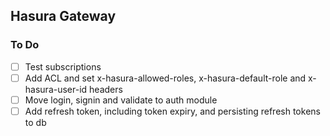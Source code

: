 ## Hasura Gateway

### To Do
- [ ] Test subscriptions
- [ ] Add ACL and set x-hasura-allowed-roles, x-hasura-default-role and x-hasura-user-id headers
- [ ] Move login, signin and validate to auth module
- [ ] Add refresh token, including token expiry, and persisting refresh tokens to db
